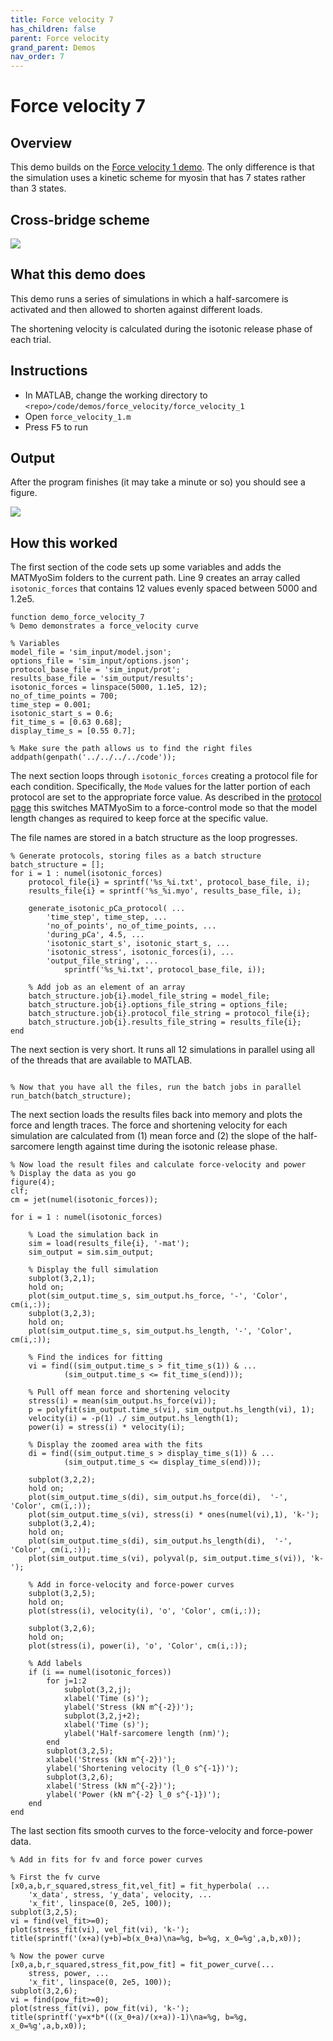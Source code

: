 ```yaml
---
title: Force velocity 7
has_children: false
parent: Force velocity
grand_parent: Demos
nav_order: 7
---
```


# Force velocity 7

## Overview

This demo builds on the [Force velocity 1 demo](../force_velocity_1/force_velocity_1.html). The only difference is that the simulation uses a kinetic scheme for myosin that has 7 states rather than 3 states.

## Cross-bridge scheme

<img src="7_state_myosin_scheme.png">

## What this demo does

This demo runs a series of simulations in which a half-sarcomere is activated and then allowed to shorten against different loads.

The shortening velocity is calculated during the isotonic release phase of each trial.

## Instructions

+ In MATLAB, change the working directory to `<repo>/code/demos/force_velocity/force_velocity_1`
+ Open `force_velocity_1.m`
+ Press <kbd>F5</kbd> to run

## Output

After the program finishes (it may take a minute or so) you should see a figure.

<img src="force_velocity_output.png">

## How this worked

The first section of the code sets up some variables and adds the MATMyoSim folders to the current path. Line 9 creates an array called `isotonic_forces` that contains 12 values evenly spaced between 5000 and 1.2e5.

````
function demo_force_velocity_7
% Demo demonstrates a force_velocity curve

% Variables
model_file = 'sim_input/model.json';
options_file = 'sim_input/options.json';
protocol_base_file = 'sim_input/prot';
results_base_file = 'sim_output/results';
isotonic_forces = linspace(5000, 1.1e5, 12);
no_of_time_points = 700;
time_step = 0.001;
isotonic_start_s = 0.6;
fit_time_s = [0.63 0.68];
display_time_s = [0.55 0.7];

% Make sure the path allows us to find the right files
addpath(genpath('../../../../code'));
````

The next section loops through `isotonic_forces` creating a protocol file for each condition. Specifically, the `Mode` values for the latter portion of each protocol are set to the appropriate force value. As described in the [protocol page](../../../structures/protocol/protocol.html) this switches MATMyoSim to a force-control mode so that the model length changes as required to keep force at the specific value.

The file names are stored in a batch structure as the loop progresses.

````
% Generate protocols, storing files as a batch structure
batch_structure = [];
for i = 1 : numel(isotonic_forces)
    protocol_file{i} = sprintf('%s_%i.txt', protocol_base_file, i);
    results_file{i} = sprintf('%s_%i.myo', results_base_file, i);

    generate_isotonic_pCa_protocol( ...
        'time_step', time_step, ...
        'no_of_points', no_of_time_points, ...
        'during_pCa', 4.5, ...
        'isotonic_start_s', isotonic_start_s, ...
        'isotonic_stress', isotonic_forces(i), ...
        'output_file_string', ...
            sprintf('%s_%i.txt', protocol_base_file, i));
    
    % Add job as an element of an array
    batch_structure.job{i}.model_file_string = model_file;
    batch_structure.job{i}.options_file_string = options_file;
    batch_structure.job{i}.protocol_file_string = protocol_file{i};
    batch_structure.job{i}.results_file_string = results_file{i};
end
````

The next section is very short. It runs all 12 simulations in parallel using all of the threads that are available to MATLAB.

````

% Now that you have all the files, run the batch jobs in parallel
run_batch(batch_structure);
````

The next section loads the results files back into memory and plots the force and length traces. The force and shortening velocity for each simulation are calculated from (1) mean force and (2) the slope of the half-sarcomere length against time during the isotonic release phase.

````
% Now load the result files and calculate force-velocity and power
% Display the data as you go
figure(4);
clf;
cm = jet(numel(isotonic_forces));

for i = 1 : numel(isotonic_forces)
    
    % Load the simulation back in
    sim = load(results_file{i}, '-mat');
    sim_output = sim.sim_output;

    % Display the full simulation
    subplot(3,2,1);
    hold on;
    plot(sim_output.time_s, sim_output.hs_force, '-', 'Color', cm(i,:));
    subplot(3,2,3);
    hold on;
    plot(sim_output.time_s, sim_output.hs_length, '-', 'Color', cm(i,:));
    
    % Find the indices for fitting
    vi = find((sim_output.time_s > fit_time_s(1)) & ...
            (sim_output.time_s <= fit_time_s(end)));
    
    % Pull off mean force and shortening velocity
    stress(i) = mean(sim_output.hs_force(vi));
    p = polyfit(sim_output.time_s(vi), sim_output.hs_length(vi), 1);
    velocity(i) = -p(1) ./ sim_output.hs_length(1);
    power(i) = stress(i) * velocity(i);
    
    % Display the zoomed area with the fits
    di = find((sim_output.time_s > display_time_s(1)) & ...
            (sim_output.time_s <= display_time_s(end)));
    
    subplot(3,2,2);
    hold on;
    plot(sim_output.time_s(di), sim_output.hs_force(di),  '-', 'Color', cm(i,:));
    plot(sim_output.time_s(vi), stress(i) * ones(numel(vi),1), 'k-');
    subplot(3,2,4);
    hold on;
    plot(sim_output.time_s(di), sim_output.hs_length(di),  '-', 'Color', cm(i,:));
    plot(sim_output.time_s(vi), polyval(p, sim_output.time_s(vi)), 'k-');
    
    % Add in force-velocity and force-power curves
    subplot(3,2,5);
    hold on;
    plot(stress(i), velocity(i), 'o', 'Color', cm(i,:));
    
    subplot(3,2,6);
    hold on;
    plot(stress(i), power(i), 'o', 'Color', cm(i,:));
    
    % Add labels
    if (i == numel(isotonic_forces))
        for j=1:2
            subplot(3,2,j);
            xlabel('Time (s)');
            ylabel('Stress (kN m^{-2})');
            subplot(3,2,j+2);
            xlabel('Time (s)');
            ylabel('Half-sarcomere length (nm)');
        end
        subplot(3,2,5);
        xlabel('Stress (kN m^{-2})');
        ylabel('Shortening velocity (l_0 s^{-1})');
        subplot(3,2,6);
        xlabel('Stress (kN m^{-2})');
        ylabel('Power (kN m^{-2} l_0 s^{-1})');
    end
end
````

The last section fits smooth curves to the force-velocity and force-power data.

````
% Add in fits for fv and force power curves

% First the fv curve
[x0,a,b,r_squared,stress_fit,vel_fit] = fit_hyperbola( ...
    'x_data', stress, 'y_data', velocity, ...
    'x_fit', linspace(0, 2e5, 100));
subplot(3,2,5);
vi = find(vel_fit>=0);
plot(stress_fit(vi), vel_fit(vi), 'k-');
title(sprintf('(x+a)(y+b)=b(x_0+a)\na=%g, b=%g, x_0=%g',a,b,x0));

% Now the power curve
[x0,a,b,r_squared,stress_fit,pow_fit] = fit_power_curve(...
    stress, power, ...
    'x_fit', linspace(0, 2e5, 100));
subplot(3,2,6);
vi = find(pow_fit>=0);
plot(stress_fit(vi), pow_fit(vi), 'k-');
title(sprintf('y=x*b*(((x_0+a)/(x+a))-1)\na=%g, b=%g, x_0=%g',a,b,x0));
````
